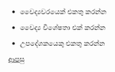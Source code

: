 * වෛද්‍යවරයෙක් එකතු කරන්න

* වෛද්‍ය විශේෂතා එක් කරන්න

* උපදේශකයෙකු එකතු කරන්න

[ආපසු](https://github.com/hmislk/hmis/wiki/%E0%B6%B4%E0%B6%AF%E0%B7%8A%E0%B6%B0%E0%B6%AD%E0%B7%92-%E0%B6%B4%E0%B6%BB%E0%B7%92%E0%B6%B4%E0%B7%8F%E0%B6%BD%E0%B6%B1%E0%B6%BA)